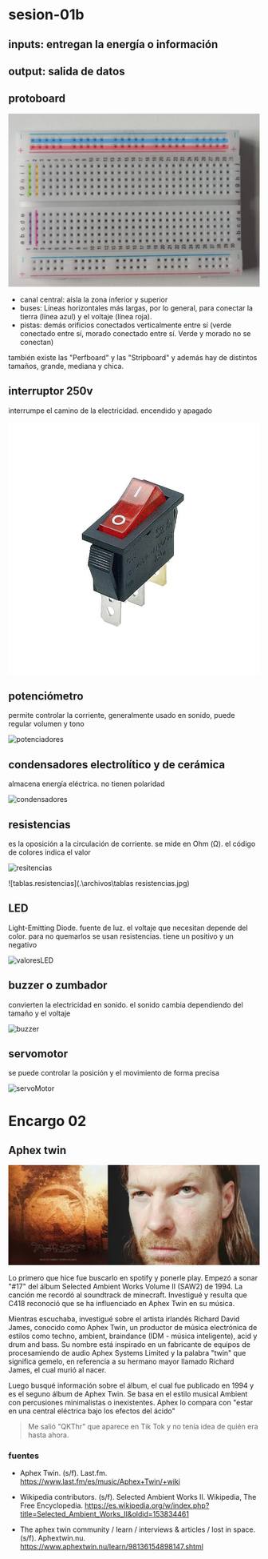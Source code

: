 # sesion-01b

## inputs: entregan la energía o información

## output: salida de datos

## protoboard

![protoboard](./archivos/protoboard.jpg)

- canal central: aísla la zona inferior y superior
- buses: Líneas horizontales más largas, por lo general, para conectar la tierra (línea azul) y el voltaje (línea roja).
- pistas: demás orificios conectados verticalmente entre sí (verde conectado entre sí, morado conectado entre sí. Verde y morado no se conectan)

también existe las "Perfboard" y las "Stripboard" y además hay de distintos tamaños, grande, mediana y chica.

## interruptor 250v

interrumpe el camino de la electricidad. encendido y apagado

![interruptor](./archivos/interruptor.jpg)

## potenciómetro

permite controlar la corriente, generalmente usado en sonido, puede regular volumen y tono

![potenciadores](.\archivos\potenciometro.jpg)

## condensadores electrolítico y de cerámica

almacena energía eléctrica. no tienen polaridad

![condensadores](.\archivos\condensadores.png)

## resistencias

es la oposición a la circulación de corriente. se mide en Ohm (Ω). el código de colores indica el valor

![resitencias](.\archivos\resistencias.png)

![tablas.resistencias](.\archivos\tablas resistencias.jpg)

## LED

Light-Emitting Diode. fuente de luz. el voltaje que necesitan depende del color. para no quemarlos se usan resistencias. tiene un positivo y un negativo

![valoresLED](.\archivos\rango.de.voltajeLED.jpeg)

## buzzer o zumbador

convierten la electricidad en sonido. el sonido cambia dependiendo del tamaño y el voltaje

![buzzer](.\archivos\buzzer.png)

## servomotor

se puede controlar la posición y el movimiento de forma precisa

![servoMotor](.\archivos\servoMotor.jpg)

# Encargo 02

## Aphex twin

![Aphex Twin SAW2](./archivos/aphexTwin.png)

Lo primero que hice fue buscarlo en spotify y ponerle play. Empezó a sonar "#17" del álbum Selected Ambient Works Volume II (SAW2) de 1994. La canción me recordó al soundtrack de minecraft. Investigué y resulta que C418 reconoció que se ha influenciado en Aphex Twin en su música.

Mientras escuchaba, investigué sobre el artista irlandés Richard David James, conocido como Aphex Twin, un productor de música electrónica de estilos como techno, ambient, braindance (IDM - música inteligente), acid y drum and bass. Su nombre está inspirado en un fabricante de equipos de procesamiendo de audio Aphex Systems Limited y la palabra "twin" que significa gemelo, en referencia a su hermano mayor llamado Richard James, el cual murió al nacer.

Luego busqué información sobre el álbum, el cual fue publicado en 1994 y es el seguno álbum de Aphex Twin. Se basa en el estilo musical Ambient con percusiones minimalistas o inexistentes. Aphex lo compara con "estar en una central eléctrica bajo los efectos del ácido"

> Me salió "QKThr" que aparece en Tik Tok y no tenía idea de quién era hasta ahora.

### fuentes

-  Aphex Twin. (s/f). Last.fm. <https://www.last.fm/es/music/Aphex+Twin/+wiki>

- Wikipedia contributors. (s/f). Selected Ambient Works II. Wikipedia, The Free Encyclopedia. <https://es.wikipedia.org/w/index.php?title=Selected_Ambient_Works_II&oldid=153834461>

- The aphex twin community / learn / interviews & articles / lost in space. (s/f). Aphextwin.nu. <https://www.aphextwin.nu/learn/98136154898147.shtml>